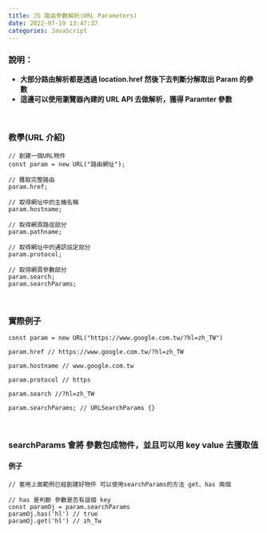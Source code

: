 ```yaml
---
title: JS 路由參數解析(URL Parameters)
date: 2022-07-19 13:47:37
categories: JavaScript
---
```


### **說明：**
- **大部分路由解析都是透過 location.href 然後下去判斷分解取出 Param 的參數**
- **這邊可以使用瀏覽器內建的 URL API 去做解析，獲得 Paramter 參數**

<br>

### **教學(URL 介紹)**
```JS
// 創建一個URL物件
const param = new URL("路由網址");

// 獲取完整路由
param.href;

// 取得網址中的主機名稱
param.hostname; 

// 取得網頁路徑部分
param.pathname; 

// 取得網址中的通訊協定部分
param.protocol; 

// 取得網頁參數部分
param.search; 
param.searchParams; 
```

<br>

### **實際例子**
```JS
const param = new URL("https://www.google.com.tw/?hl=zh_TW")

param.href // https://www.google.com.tw/?hl=zh_TW

param.hostname // www.google.com.tw

param.protocol // https

param.search //?hl=zh_TW

param.searchParams; // URLSearchParams {}
```

<br>

### **searchParams 會將 參數包成物件，並且可以用 key value 去獲取值**
#### **例子**
```JS
// 套用上面範例已經創建好物件 可以使用searchParams的方法 get、has 兩個

// has 是判斷 參數是否有這個 key
const paramOj = param.searchParams
paramOj.has('hl') // true
paramOj.get('hl') // zh_Tw
```

